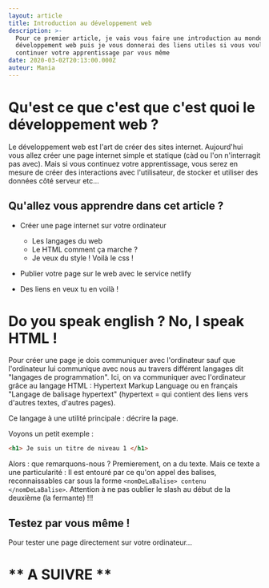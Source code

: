 ```yaml
---
layout: article
title: Introduction au développement web
description: >-
  Pour ce premier article, je vais vous faire une introduction au monde du
  développement web puis je vous donnerai des liens utiles si vous voulez
  continuer votre apprentissage par vous même
date: 2020-03-02T20:13:00.000Z
auteur: Mania
---
```

# Qu'est ce que c'est que c'est quoi le développement web ?

Le développement web est l'art de créer des sites internet. Aujourd'hui vous allez créer une page internet simple et statique (càd ou l'on n'interragit pas avec). Mais si vous continuez votre apprentissage, vous serez en mesure de créer des interactions avec l'utilisateur, de stocker et utiliser des données côté serveur etc...

## Qu'allez vous apprendre dans cet article ?

- Créer une page internet sur votre ordinateur
  - Les langages du web
  - Le HTML comment ça marche ?
  - Je veux du style ! Voilà le css !

- Publier votre page sur le web avec le service netlify
- Des liens en veux tu en voilà !

# Do you speak english ? No, I speak HTML !

Pour créer une page je dois communiquer avec l'ordinateur sauf que l'ordinateur lui communique avec nous au travers différent langages dit "langages de programmation". Ici, on va communiquer avec l'ordinateur grâce au langage HTML : Hypertext Markup Language ou en français "Langage de balisage hypertext" (hypertext = qui contient des liens vers d'autres textes, d'autres pages).

Ce langage à une utilité principale : décrire la page.

Voyons un petit exemple :
```html
<h1> Je suis un titre de niveau 1 </h1>
```
Alors : que remarquons-nous ? Premierement, on a du texte. Mais ce texte a une particularité : Il est entouré par ce qu'on appel des balises, reconnaissables car sous la forme `<nomDeLaBalise> contenu </nomDeLaBalise>`. Attention à ne pas oublier le slash au début de la deuxième (la fermante) !!!

## Testez par vous même !

Pour tester une page directement sur votre ordinateur...

# ** A SUIVRE **
